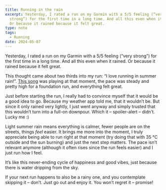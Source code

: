 ```yaml
---
title: Running in the rain
excerpt: Yesterday, I rated a run on my Garmin with a 5/5 feeling (“very
  strong”) for the first time in a long time. And all this even when it rained.
  Or because it rained because it felt great.
type: note
tags:
  - Running
date: 2024-05-07
---
```


Yesterday, I rated a run on my Garmin with a 5/5 feeling (“very strong”) for the first time in a long time. And all this even when it rained. Or because it rained because it felt great.

This thought came about two thirds into my run: “I love running in summer rain!”. [This song](https://open.spotify.com/track/6RUKPb4LETWmmr3iAEQktW?si=978352061061438e) was playing at that moment, the pace was steady and pretty high for a foundation run, and everything felt great.

Just before starting the run, I really had to convince myself that it would be a good idea to go. Because my weather app told me, that it wouldn’t be. But since it only rained very lightly, I just went anyway and simply trusted that this wouldn’t turn into a full-on downpour. Which it – spoiler-alert – didn’t. Lucky me :)

Light summer rain means everything is calmer, fewer people are on the streets, things _feel_ easier. It brings me more into the moment, I truly appreciate being able to run right at that moment (try doing that with 35 °C outside and the sun burning) and just the next step matters. The pace isn’t relevant anymore (although it often rises since the run feels easier) and I just run how I feel.

It’s like this never-ending cycle of happiness and good vibes, just because there is water dripping from the sky.

If your next run happens to also be a rainy one, and you contemplate skipping it – don’t. Just go out and enjoy it. You won’t regret it – promise!
